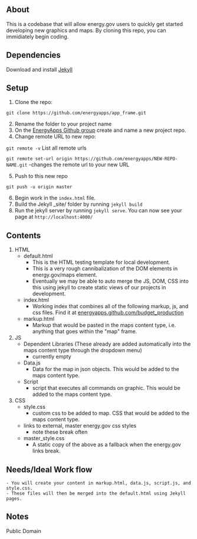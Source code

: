 ## About

This is a codebase that will allow energy.gov users to quickly get started developing new graphics and maps. By cloning this repo, you can immidiately begin coding. 

## Dependencies
Download and install [Jekyll](http://jekyllrb.com/)

## Setup

1. Clone the repo:

`git clone https://github.com/energyapps/app_frame.git`

2. Rename the folder to your project name
3. On the [EnergyApps Github group](https://github.com/energyapps) create and name a new project repo.
4. Change remote URL to new repo:

`git remote -v` List all remote urls

`git remote set-url origin https://github.com/energyapps/NEW-REPO-NAME.git` -changes the remote url to your new URL

5. Push to this new repo

`git push -u origin master`

6. Begin work in the `index.html` file.
7. Build the Jekyll _site/ folder by running `jekyll build`
8. Run the jekyll server by running `jekyll serve`. You can now see your page at `http://localhost:4000/`

## Contents

1.	HTML
	* default.html
		- This is the HTML testing template for local development.
		- This is a very rough cannibalization of the DOM elements in energy.gov/maps element.
		- Eventually we may be able to auto merge the JS, DOM, CSS into this using jekyll to create static views of our projects in development.
	* index.html
		- Working index that combines all of the following markup, js, and css files. Find it at [energyapps.github.com/budget_production](energyapps.github.com/budget_production)
	* markup.html
		- Markup that would be pasted in the maps content type, i.e. anything that goes within the "map" frame.
2. JS
	* Dependent Libraries (These already are added automatically into the maps content type through the dropdown menu)
		- currently empty
	* Data.js
		- Data for the map in json objects. This would be added to the maps content type.
	* Script
		- script that executes all commands on graphic. This would be added to the maps content type.
3. CSS
	* style.css
		- custom css to be added to map. CSS that would be added to the maps content type.
	* links to external, master energy.gov css styles
		- note these break often
	* master_style.css
		- A static copy of the above as a fallback when the energy.gov links break.

## Needs/Ideal Work flow

	- You will create your content in markup.html, data.js, script.js, and style.css.
	- These files will then be merged into the default.html using Jekyll pages.
	

## Notes

Public Domain